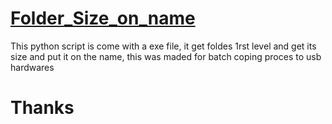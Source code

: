 # [Folder_Size_on_name](https://github.com/serguei9090/Folder_Size_on_name "Folder size Name")
This python script is come with a exe file, it get foldes 1rst level and get its size and put it on the name, this was maded for batch coping proces to usb hardwares
 
 # Thanks

